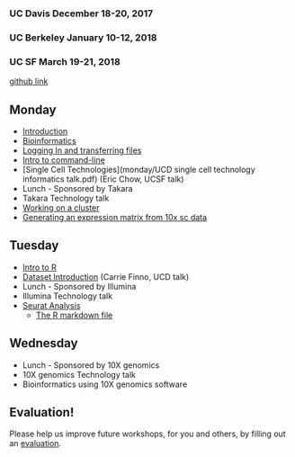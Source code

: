 ### UC Davis December 18-20, 2017
### UC Berkeley January 10-12, 2018
### UC SF March 19-21, 2018

[github link](https://github.com/ucdavis-bioinformatics-training/2017_2018-single-cell-RNA-sequencing-Workshop-UCD_UCB_UCSF)

Monday
----------
* [Introduction](monday/Introduction.pdf)
* [Bioinformatics](monday/What_is_Bioinformatics.pdf)
* [Logging In and transferring files](monday/logging-in)
* [Intro to command-line](monday/command-line-intro)
* [Single Cell Technologies](monday/UCD single cell technology informatics talk.pdf) (Eric Chow, UCSF talk)
* Lunch - Sponsored by Takara
* Takara Technology talk
* [Working on a cluster](monday/cluster.md)
* [Generating an expression matrix from 10x sc data](monday/Expression_Matrix.md)

Tuesday
----------
* [Intro to R](tuesday/Intro2R.md)
* [Dataset Introduction]() (Carrie Finno, UCD talk)
* Lunch - Sponsored by Illumina
* Illumina Technology talk
* [Seurat Analysis](tuesday/scRNA_Workshop.md)
	* [The R markdown file](tuesday/scRNA_Workshop.Rmd)

Wednesday
----------

* Lunch - Sponsored by 10X genomics
* 10X genomics Technology talk
* Bioinformatics using 10X genomics software 


Evaluation!
----------
Please help us improve future workshops, for you and others, by filling out an [evaluation]().
